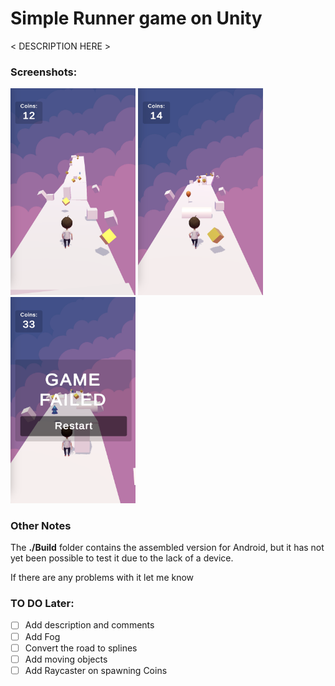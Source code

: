 ﻿
# Simple Runner game on Unity

< DESCRIPTION HERE >

### Screenshots: 

<p float="left">
  <img src="Build/imgs/shot-1.png" width="200" />
  <img src="Build/imgs/shot-2.png" width="200" /> 
  <img src="Build/imgs/shot-3.png" width="200" />
</p>

### Other Notes
The <b>./Build</b> folder contains the assembled version for Android, but it has not yet been possible to test it due to the lack of a device.

If there are any problems with it let me know


### TO DO Later: 
- [ ] Add description and comments
- [ ] Add Fog
- [ ] Convert the road to splines
- [ ] Add moving objects
- [ ] Add Raycaster on spawning Coins